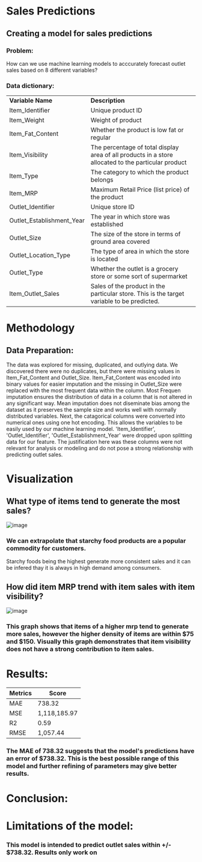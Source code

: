 # Sales Predictions

## Creating a model for sales predictions 

### Problem: 
  
  How can we use machine learning models to acccurately forecast outlet sales based on 8 different variables?

### Data dictionary:

<table>
    <tbody>
        <tr>
            <td><strong>Variable Name</strong></td>
            <td><strong>Description</strong></td>
        </tr>
        <tr>
            <td>Item_Identifier</td>
            <td>Unique product ID</td>
        </tr>
        <tr>
            <td>Item_Weight</td>
            <td>Weight of product</td>
        </tr>
        <tr>
            <td>Item_Fat_Content</td>
            <td>Whether the product is low fat or regular</td>
        </tr>
        <tr>
            <td>Item_Visibility</td>
            <td>The percentage of total display area of all products in a store allocated to the particular product</td></tr>
        <tr>
            <td>Item_Type</td>
            <td>The category to which the product belongs</td>
        </tr>
        <tr>
            <td>Item_MRP</td>
            <td>Maximum Retail Price (list price) of the product</td>
        </tr>
        <tr>
            <td>Outlet_Identifier</td>
            <td>Unique store ID</td>
        </tr>
        <tr>
            <td>Outlet_Establishment_Year</td>
            <td>The year in which store was established</td>
        </tr>
        <tr>
            <td>Outlet_Size</td>
            <td>The size of the store in terms of ground area covered</td>
        </tr>
        <tr>
            <td>Outlet_Location_Type</td>
            <td>The type of area in which the store is located</td>
        </tr>
        <tr>
            <td>Outlet_Type</td>
            <td>Whether the outlet is a grocery store or some sort of supermarket</td>
        </tr>
        <tr>
            <td>Item_Outlet_Sales</td>
            <td>Sales of the product in the particular store. This is the target variable to be predicted.        
</td>
        </tr>
    </tbody>
            </table>
  
# Methodology

  ## Data Preparation:
  
  The data was explored for missing, duplicated, and outlying data. We discovered there were no duplicates, but there were missing values in Item_Fat_Content and Outlet_Size. Item_Fat_Content was encoded into binary values for easier imputation and the missing in Outlet_Size were replaced with the most frequent data within the column. Most Frequen imputation ensures the distribution of data in a column that is not altered in any significant way. Mean imputation does not diseminate bias among the dataset as it preserves the sample size and works well with normally distributed variables.
  Next, the catagorical columns were converted into numerical ones using one hot encoding. This allows the variables to be easily used by our machine learning model. 'Item_Identifier', 'Outlet_Identifier', 'Outlet_Establishment_Year' were dropped upon splitting data for our feature. The justification here was these columns were not relevant for analysis or modeling and do not pose a strong relationship with predicting outlet sales.
  

# Visualization
## What type of items tend to generate the most sales?
![image](https://user-images.githubusercontent.com/93495868/225975313-d2fe4136-aebc-4dce-a977-129853006290.png)

### We can extrapolate that starchy food products are a popular commodity for customers. 
Starchy foods being the highest generate more consistent sales and it can be infered thay it is always in high demand among consumers.

## How did item MRP trend with item sales with item visibility?  
![image](https://user-images.githubusercontent.com/93495868/225976279-7f940ede-9226-4ace-bf74-345b1301f5ba.png)

### This graph shows that items of a higher mrp tend to generate more sales, however the higher density of items are within $75 and $150. Visually this graph demonstrates that item visibility does not have a strong contribution to item sales.



# Results:

| Metrics      | Score |
| ----------- | ----------- |
| MAE     |   738.32    |
| MSE| 1,118,185.97       |
| R2| 0.59        |
| RMSE| 1,057.44      |

### The MAE of 738.32 suggests that the model's predictions have an error of $738.32. This is the best possible range of this model and further refining of parameters may give better results. 

## 

# Conclusion:

### 


# Limitations of the model:

### This model is intended to predict outlet sales within +/- $738.32. Results only work on 

	
